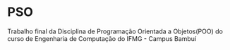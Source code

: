 # PSO
Trabalho final da Disciplina de Programação Orientada a Objetos(POO) do curso de Engenharia de Computação do IFMG - Campus Bambuí
